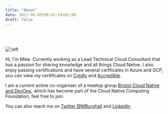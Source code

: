 ```yaml
---
title: "About"
date: 2021-06-05T00:41:24+01:00
draft: false
---
```

<br>
<br>

![:left](/images/profile.jpg "Michael Burghall Profile Picture") 

Hi, I'm Mike. Currently working as a Lead Technical Cloud Consultant that has a passion for sharing knowledge and all things Cloud Native.
I also enjoy passing certifications and have several certficates in Azure and GCP, you can view my certificates on [Credly](https://www.credly.com/users/michael-burghall/badges) and [Accredible](https://www.credential.net/profile/michaelburghall470182/wallet#gs.3odat6).

I am a current active co-organiser of a meetup group [Bristol Cloud Native and DevOps](https://www.meetup.com/Bristol-Cloud-Native-DevOps/), which has become part of the Cloud Native Computing Foundation, feel free to join.

You can also reach me on [Twitter @MBurghall](https://twitter.com/@mburghall) and [LinkedIn](https://www.linkedin.com/in/michael-burghall-674b8a43/).
